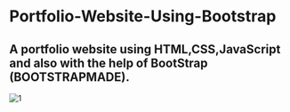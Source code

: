 # Portfolio-Website-Using-Bootstrap
## A portfolio website using HTML,CSS,JavaScript and also with the help of BootStrap (BOOTSTRAPMADE).
![1](https://user-images.githubusercontent.com/109891526/184551883-17f60b0a-7ca3-47de-8866-e31d7388955d.JPG)
